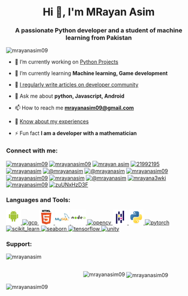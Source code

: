 <h1 align="center">Hi 👋, I'm MRayan Asim</h1>
<h3 align="center">A passionate Python developer and a student of machine learning from Pakistan</h3>

<p align="left"> <img src="https://komarev.com/ghpvc/?username=mrayanasim09&label=Profile%20views&color=0e75b6&style=flat" alt="mrayanasim09" /> </p>

- 🔭 I’m currently working on [Python Projects](https://github.com/mrayanasim09/python-projects)

- 🌱 I’m currently learning **Machine learning, Game development**

- 📝 [ I regularly write articles on developer community](https://dev.to/mrayanasim09/python-projects-from-beginner-to-advance-jk9)

- 💬 Ask me about **python, Javascript, Android**

- 📫 How to reach me **mrayanasim09@gmail.com**

- 📄 [Know about my experiences](https://www.gitshowcase.com/mrayanasim09)

- ⚡ Fun fact **I am a developer with a mathematician**

<h3 align="left">Connect with me:</h3>
<p align="left">
<a href="https://codepen.io/mrayanasim09" target="blank"><img align="center" src="https://raw.githubusercontent.com/rahuldkjain/github-profile-readme-generator/master/src/images/icons/Social/codepen.svg" alt="mrayanasim09" height="30" width="40" /></a>
<a href="https://dev.to/mrayanasim09" target="blank"><img align="center" src="https://raw.githubusercontent.com/rahuldkjain/github-profile-readme-generator/master/src/images/icons/Social/devto.svg" alt="mrayanasim09" height="30" width="40" /></a>
<a href="https://linkedin.com/in/mrayan asim" target="blank"><img align="center" src="https://raw.githubusercontent.com/rahuldkjain/github-profile-readme-generator/master/src/images/icons/Social/linked-in-alt.svg" alt="mrayan asim" height="30" width="40" /></a>
<a href="https://stackoverflow.com/users/21992195" target="blank"><img align="center" src="https://raw.githubusercontent.com/rahuldkjain/github-profile-readme-generator/master/src/images/icons/Social/stack-overflow.svg" alt="21992195" height="30" width="40" /></a>
<a href="https://kaggle.com/mrayanasim" target="blank"><img align="center" src="https://raw.githubusercontent.com/rahuldkjain/github-profile-readme-generator/master/src/images/icons/Social/kaggle.svg" alt="mrayanasim" height="30" width="40" /></a>
<a href="https://hashnode.com/@mrayanasim" target="blank"><img align="center" src="https://raw.githubusercontent.com/rahuldkjain/github-profile-readme-generator/master/src/images/icons/Social/hashnode.svg" alt="@mrayanasim" height="30" width="40" /></a>
<a href="https://medium.com/@mrayanasim" target="blank"><img align="center" src="https://raw.githubusercontent.com/rahuldkjain/github-profile-readme-generator/master/src/images/icons/Social/medium.svg" alt="@mrayanasim" height="30" width="40" /></a>
<a href="https://www.codechef.com/users/mrayanasim09" target="blank"><img align="center" src="https://cdn.jsdelivr.net/npm/simple-icons@3.1.0/icons/codechef.svg" alt="mrayanasim09" height="30" width="40" /></a>
<a href="https://www.hackerrank.com/mrayanasim09" target="blank"><img align="center" src="https://raw.githubusercontent.com/rahuldkjain/github-profile-readme-generator/master/src/images/icons/Social/hackerrank.svg" alt="mrayanasim09" height="30" width="40" /></a>
<a href="https://www.leetcode.com/mrayanasim" target="blank"><img align="center" src="https://raw.githubusercontent.com/rahuldkjain/github-profile-readme-generator/master/src/images/icons/Social/leet-code.svg" alt="mrayanasim" height="30" width="40" /></a>
<a href="https://www.hackerearth.com/@mrayanasim" target="blank"><img align="center" src="https://raw.githubusercontent.com/rahuldkjain/github-profile-readme-generator/master/src/images/icons/Social/hackerearth.svg" alt="@mrayanasim" height="30" width="40" /></a>
<a href="https://auth.geeksforgeeks.org/user/mrayana3wki" target="blank"><img align="center" src="https://raw.githubusercontent.com/rahuldkjain/github-profile-readme-generator/master/src/images/icons/Social/geeks-for-geeks.svg" alt="mrayana3wki" height="30" width="40" /></a>
<a href="https://www.topcoder.com/members/mrayanasim09" target="blank"><img align="center" src="https://raw.githubusercontent.com/rahuldkjain/github-profile-readme-generator/master/src/images/icons/Social/topcoder.svg" alt="mrayanasim09" height="30" width="40" /></a>
<a href="https://discord.gg/zuUNxHzD3F" target="blank"><img align="center" src="https://raw.githubusercontent.com/rahuldkjain/github-profile-readme-generator/master/src/images/icons/Social/discord.svg" alt="zuUNxHzD3F" height="30" width="40" /></a>
</p>

<h3 align="left">Languages and Tools:</h3>
<p align="left"> <a href="https://developer.android.com" target="_blank" rel="noreferrer"> <img src="https://raw.githubusercontent.com/devicons/devicon/master/icons/android/android-original-wordmark.svg" alt="android" width="40" height="40"/> </a> <a href="https://cloud.google.com" target="_blank" rel="noreferrer"> <img src="https://www.vectorlogo.zone/logos/google_cloud/google_cloud-icon.svg" alt="gcp" width="40" height="40"/> </a> <a href="https://www.w3.org/html/" target="_blank" rel="noreferrer"> <img src="https://raw.githubusercontent.com/devicons/devicon/master/icons/html5/html5-original-wordmark.svg" alt="html5" width="40" height="40"/> </a> <a href="https://www.mysql.com/" target="_blank" rel="noreferrer"> <img src="https://raw.githubusercontent.com/devicons/devicon/master/icons/mysql/mysql-original-wordmark.svg" alt="mysql" width="40" height="40"/> </a> <a href="https://nodejs.org" target="_blank" rel="noreferrer"> <img src="https://raw.githubusercontent.com/devicons/devicon/master/icons/nodejs/nodejs-original-wordmark.svg" alt="nodejs" width="40" height="40"/> </a> <a href="https://opencv.org/" target="_blank" rel="noreferrer"> <img src="https://www.vectorlogo.zone/logos/opencv/opencv-icon.svg" alt="opencv" width="40" height="40"/> </a> <a href="https://pandas.pydata.org/" target="_blank" rel="noreferrer"> <img src="https://raw.githubusercontent.com/devicons/devicon/2ae2a900d2f041da66e950e4d48052658d850630/icons/pandas/pandas-original.svg" alt="pandas" width="40" height="40"/> </a> <a href="https://www.python.org" target="_blank" rel="noreferrer"> <img src="https://raw.githubusercontent.com/devicons/devicon/master/icons/python/python-original.svg" alt="python" width="40" height="40"/> </a> <a href="https://pytorch.org/" target="_blank" rel="noreferrer"> <img src="https://www.vectorlogo.zone/logos/pytorch/pytorch-icon.svg" alt="pytorch" width="40" height="40"/> </a> <a href="https://scikit-learn.org/" target="_blank" rel="noreferrer"> <img src="https://upload.wikimedia.org/wikipedia/commons/0/05/Scikit_learn_logo_small.svg" alt="scikit_learn" width="40" height="40"/> </a> <a href="https://seaborn.pydata.org/" target="_blank" rel="noreferrer"> <img src="https://seaborn.pydata.org/_images/logo-mark-lightbg.svg" alt="seaborn" width="40" height="40"/> </a> <a href="https://www.tensorflow.org" target="_blank" rel="noreferrer"> <img src="https://www.vectorlogo.zone/logos/tensorflow/tensorflow-icon.svg" alt="tensorflow" width="40" height="40"/> </a> <a href="https://unity.com/" target="_blank" rel="noreferrer"> <img src="https://www.vectorlogo.zone/logos/unity3d/unity3d-icon.svg" alt="unity" width="40" height="40"/> </a> </p>

<h3 align="left">Support:</h3>
<p><a href="https://www.buymeacoffee.com/mrayanasim"> <img align="left" src="https://cdn.buymeacoffee.com/buttons/v2/default-yellow.png" height="50" width="210" alt="mrayanasim" /></a></p><br><br>

<p><img align="left" src="https://github-readme-stats.vercel.app/api/top-langs?username=mrayanasim09&show_icons=true&locale=en&layout=compact" alt="mrayanasim09" /></p>

<p>&nbsp;<img align="center" src="https://github-readme-stats.vercel.app/api?username=mrayanasim09&show_icons=true&locale=en" alt="mrayanasim09" /></p>

<p><img align="center" src="https://github-readme-streak-stats.herokuapp.com/?user=mrayanasim09&" alt="mrayanasim09" /></p>
